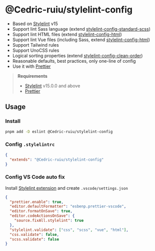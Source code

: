 # @Cedric-ruiu/stylelint-config

- Based on [Stylelint](https://stylelint.io/) v15
- Support lint Sass language (extend [stylelint-config-standard-scss](https://github.com/stylelint-scss/stylelint-config-standard-scss))
- Support lint HTML files (extend [stylelint-config-html](https://github.com/ota-meshi/stylelint-config-html))
- Support lint Vue files (including Sass, extend [stylelint-config-html](https://github.com/ota-meshi/stylelint-config-html))
- Support Tailwind rules
- Support UnoCSS rules
- Logical sorting properties (extend [stylelint-config-clean-order](https://github.com/kutsan/stylelint-config-clean-order))
- Reasonable defaults, best practices, only one-line of config
- Use it with [Prettier](https://prettier.io/)

> **Requirements**
>
> - [Stylelint](https://stylelint.io/) v15.0.0 and above
> - [Prettier](https://prettier.io/)

## Usage

### Install

```bash
pnpm add -D eslint @Cedric-ruiu/stylelint-config
```

### Config `.stylelintrc`

```json
{
  "extends": "@Cedric-ruiu/stylelint-config"
}
```

### Config VS Code auto fix

Install [Stylelint extension](https://marketplace.visualstudio.com/items?itemName=dbaeumer.vscode-eslint) and create `.vscode/settings.json`

```json
{
  "prettier.enable": true,
  "editor.defaultFormatter": "esbenp.prettier-vscode",
  "editor.formatOnSave": true,
  "editor.codeActionsOnSave": {
    "source.fixAll.stylelint": true
  },
  "stylelint.validate": ["css", "scss", "vue", "html"],
  "css.validate": false,
  "scss.validate": false
}
```
